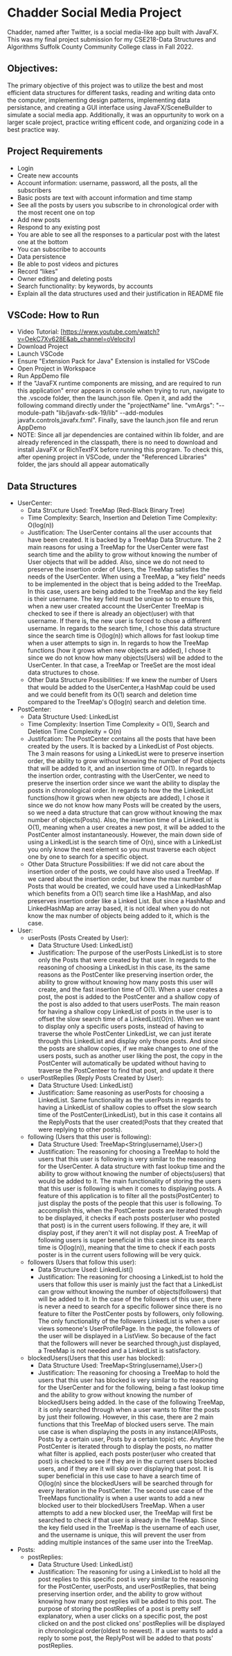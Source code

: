 
# Chadder Social Media Project

Chadder, named after Twitter, is a social media-like app built with JavaFX. This was my final project submission for my CSE218-Data Structures and Algorithms Suffolk County Community College class in Fall 2022.

## Objectives:

The primary objective of this project was to utilize the best and most efficient data structures for different tasks, reading and writing data onto the computer, implementing design patterns, implementing data persistance, and creating a GUI interface using JavaFX/SceneBuilder to simulate a social media app. Additionally, it was an oppurtunity to work on a larger scale project, practice writing efficent code, and organizing code in a best practice way.

## Project Requirements

- Login
- Create new accounts
- Account information: username, password, all the posts, all the subscribers
- Basic posts are text with account information and time stamp
- See all the posts by users you subscribe to in chronological order with the most recent one on top
- Add new posts
- Respond to any existing post
- You are able to see all the responses to a particular post with the latest one at the bottom
- You can subscribe to accounts
- Data persistence
- Be able to post videos and pictures
- Record “likes”
- Owner editing and deleting posts
- Search functionality: by keywords, by accounts
- Explain all the data structures used and their justification in README file
## VSCode: How to Run

* Video Tutorial: [https://www.youtube.com/watch?v=OekC7Xv628E&ab_channel=oVelocity]
* Download Project
* Launch VSCode
* Ensure "Extension Pack for Java" Extension is installed for VSCode
* Open Project in Workspace
* Run AppDemo file
* If the "JavaFX runtime components are missing, and are required to run this application" error appears in console when trying to run, navigate to the .vscode folder, then the launch.json file. Open it, and add the following command directly under the "projectName" line. "vmArgs": "--module-path \"lib/javafx-sdk-19/lib\" --add-modules javafx.controls,javafx.fxml". Finally, save the launch.json file and rerun AppDemo
* NOTE: Since all jar dependencies are contained within lib folder, and are already referenced in the classpath, there is no need to download and install JavaFX or RichTextFX before running this program. To check this, after opening project in VSCode, under the "Referenced Libraries" folder, the jars should all appear automatically

## Data Structures

-  UserCenter: 
    * Data Structure Used: TreeMap (Red-Black Binary Tree)
    * Time Complexity: Search, Insertion and Deletion Time Complexity: O(log(n))
    * Justification:   The UserCenter contains all the user accounts that have been     created. It is backed by a TreeMap Data Structure. The 2 main reasons for using a TreeMap for the 
	   UserCenter were fast search time and the ability to grow without knowing the number of User objects that will be added. Also, since we do not need to preserve 
	   the insertion order of Users, the TreeMap satisfies the needs of the UserCenter. When using a TreeMap, a "key field" needs to be implemented in the object that 
	   is being added to the TreeMap. In this case, users are being added to the TreeMap and the key field is their username. The key field must be unique so to ensure 
	   this, when a new user created account the UserCenter TreeMap is checked to see if there is already an object(user) with that username. If there is, the new user
	   is forced to chose a different username. In regards to the search time, I chose this data structure since the search time is O(log(n)) which allows for fast 
	   lookup time when a user attempts to sign in. In regards to how the TreeMap functions (how it grows when new objects are added), I chose it since we do not know 
	   how many objects(Users) will be added to the UserCenter. In that case, a TreeMap or TreeSet are the most ideal data structures to chose.   
    * Other Data Structure Possibilities: If we knew the number of Users that would be added to the UserCenter,a HashMap could be used and we could 
	   benefit from its O(1) search and deletion time compared to the TreeMap's O(log(n) search and deletion time.
- PostCenter:
    * Data Structure Used: LinkedList
    * Time Complexity:  Insertion Time Complexity = O(1),  Search and Deletion Time Complexity = O(n)
    * Justifcation: The PostCenter contains all the posts that have been created by the users. It is backed by a LinkedList of Post
	   objects. The 3 main reasons for using a LinkedList were to preserve insertion order, the ability to grow without knowing the number of Post objects that will
	   be added to it, and an insertion time of O(1). In regards to the insertion order, contrasting with the UserCenter, we need to preserve the insertion order since 
	   we want the ability to display the posts in chronological order. In regards to how the the LinkedList functions(how it grows when new objects are added), I chose 
	   it since we do not know how many Posts will be created by the users, so we need a data structure that can grow without knowing the max number of objects(Posts). 
	   Also, the insertion time of a LinkedList is O(1), meaning when a user creates a new post, it will be added to the PostCenter almost instantaneously. However, the 
	   main down side of using a LinkedList is the search time of O(n), since with a LinkedList you only know the next element so you must traverse each object one by
	   one to search for a specific object.
    * Other Data Structure Possibilities: If we did not care about the insertion order of the posts, we could have also used a TreeMap. If we cared 
	   about the insertion order, but knew the max number of Posts that would be created, we could have used a LinkedHashMap which benefits from a O(1) search time like 
	   a HashMap, and also preserves insertion order like a Linked List. But since a HashMap and LinkedHashMap are array based, it is not ideal when you
	   do not know the max number of objects being added to it, which is the case.
- User:
    * userPosts (Posts Created by User):
        * Data Structure Used: LinkedList<Post>()
        * Justification: The purpose of the userPosts LinkedList is to store only the Posts that were created by that user. In regards to the reasoning of choosing a 
	      LinkedList in this case, its the same reasons as the PostCenter like preserving  insertion order, the ability to grow without knowing how many posts this user will create, and the fast insertion time of O(1). When a user creates a post, the post is added to the PostCenter and a shallow copy of the post is also added to that users userPosts. The main reason for having a shallow copy LinkedList of posts in the user is to offset the slow search time of a LinkedList(O(n). When we want to display only a specific users posts, instead of having to traverse the whole PostCenter LinkedList, we can just iterate through this LinkedList and display only those posts. And since the posts are shallow copies, if we make changes to one of the users posts, such as another user liking the post, the copy in the  PostCenter will automatically be updated without having to traverse the PostCenteer to find that post, and update it there
    * userPostReplies (Reply Posts Created by User):
        * Data Structure Used: LinkedList<ReplyPost>()
        * Justification: Same reasoning as userPosts for choosing a LinkedList. Same functionality as the userPosts in regards to having a LinkedList of shallow copies to offset the slow search time of the PostCenter(LinkedList), but in this case it contains all the ReplyPosts that the user created(Posts that they created that were replying to other posts).
    * following (Users that this user is following):
        * Data Structure Used: TreeMap<String(username),User>()
        * Justification: The reasoning for choosing a TreeMap to hold the users that this user is following is very similar to the reasoning for the UserCenter. A data structure with fast lookup time and the ability to grow without knowing the number of objects(users) that would be added to it. The main functionality of storing the users that this user is following is when it comes to displaying posts. A feature of this application is to filter all the posts(PostCenter) to just display the posts of the people that this user is following. To accomplish this, when the PostCenter posts are iterated through to be displayed, it checks if each posts poster(user who posted that post) is in the current users following. If they are, it will display post, if they aren't it will not display post. A TreeMap of following users is super beneficial in this case since its search time is O(log(n)), meaning that the time to check if each posts poster is in the current users following will be very quick.
    * followers (Users that follow this user): 
        * Data Structure Used: LinkedList<User>()
        * Justification: The reasoning for choosing a LinkedList to hold the users that follow this user is mainly just the fact that a LinkedList can grow without knowing the number of objects(followers) that will be added to it. In the case of the followers of this user, there is never a need to search for a specific follower since there is no feature to filter the PostCenter posts by followers, only following. The only functionality of the followers LinkedList is when a user views someone's UserProfilePage. In the page, the followers of the user will be displayed in a ListView. So because of the fact that the followers will never be searched through,just displayed, a TreeMap is not needed and a LinkedList is satisfactory.
    * blockedUsers(Users that this user has blocked): 
        * Data Structure Used: TreeMap<String(username),User>()
        * Justification: The reasoning for choosing a TreeMap to hold the users that this user has blocked is very similar to the reasoning for the UserCenter and for the following, being a fast lookup time and the ability to grow without knowing the number of blockedUsers being added. In the case of the following TreeMap, it is only searched through when a user wants to filter the posts by just their following. However, in this case, there are 2 main functions that this TreeMap of blocked users serve. The main use case is when displaying the posts in any instance(AllPosts, Posts by a certain user, Posts by a certain topic) etc. Anytime the PostCenter is iterated through to display the posts, no matter what filter is applied, each posts poster(user who created that post) is checked to see if they are in the current users blocked users, and if they are it will skip over displaying that post. It is super beneficial in this use case to have a search time of O(log(n) since the blockedUsers will be searched through for every iteration in the PostCenter. The second use case of the TreeMaps functionality is when a user wants to add a new blocked user to their blockedUsers TreeMap. When a user attempts to add a new blocked user, the TreeMap will first be searched to check if that user is already in the TreeMap. Since the key field used in the TreeMap is the username of each user, and the username is unique, this will prevent the user from adding multiple instances of the same user into the TreeMap.
- Posts: 
    * postReplies:
        * Data Structure Used: LinkedList<ReplyPost>()
        * Justification: The reasoning for using a LinkedList to hold all the post replies to this specific post is very similar to the reasoning for the PostCenter, userPosts, and userPostReplies, that being preserving insertion order, and the ability to grow without knowing how many post replies will be added to this post. The purpose of storing the postReplies of a post is pretty self explanatory, when a user clicks on a specific post, the post clicked on and the post clicked ons' postReplies will be displayed in chronological order(oldest to newest). If a user wants to add a reply to some post, the ReplyPost will be added to that posts' postReplies.
    
